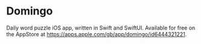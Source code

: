 # Domingo
Daily word puzzle iOS app, written in Swift and SwiftUI. Available for free on the AppStore at https://apps.apple.com/gb/app/domingo/id6444321221.
